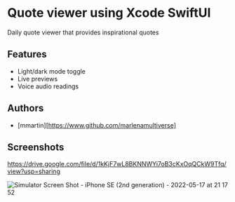 
# Quote viewer using Xcode SwiftUI  
Daily quote viewer that provides inspirational quotes 


## Features

- Light/dark mode toggle
- Live previews
- Voice audio readings


## Authors

- [mmartin][https://www.github.com/marlenamultiverse]



## Screenshots

https://drive.google.com/file/d/1kKjF7wL8BKNNWYi7oB3cKxOqQCkW9Tfq/view?usp=sharing


![Simulator Screen Shot - iPhone SE (2nd generation) - 2022-05-17 at 21 17 52](https://user-images.githubusercontent.com/17240435/168947273-e610d173-c17a-4e1f-b0e3-02c1f75b1395.png)

